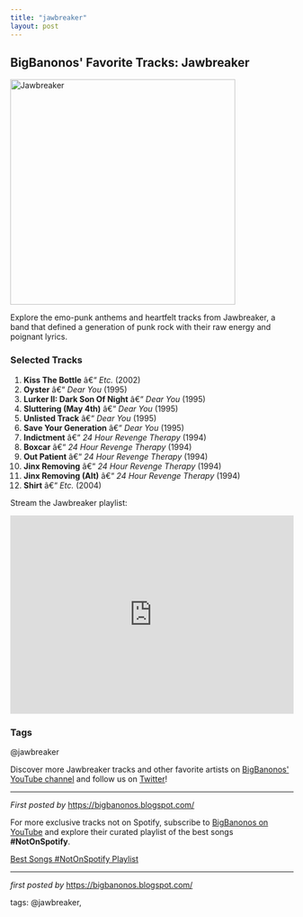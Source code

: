 ```yaml
---
title: "jawbreaker"
layout: post
---
```

<h2>BigBanonos' Favorite Tracks: Jawbreaker</h2> <div > <a href="https://upload.wikimedia.org/wikipedia/en/thumb/7/7c/Jawbreaker_band.jpg/220px-Jawbreaker_band.jpg"> <img src="https://upload.wikimedia.org/wikipedia/en/thumb/7/7c/Jawbreaker_band.jpg/220px-Jawbreaker_band.jpg" alt="Jawbreaker" width="400" /> </a>
</div> <p>Explore the emo-punk anthems and heartfelt tracks from Jawbreaker, a band that defined a generation of punk rock with their raw energy and poignant lyrics.</p> <h3>Selected Tracks</h3>
<ol> <li><strong>Kiss The Bottle</strong> â€“ <em>Etc.</em> (2002)</li> <li><strong>Oyster</strong> â€“ <em>Dear You</em> (1995)</li> <li><strong>Lurker II: Dark Son Of Night</strong> â€“ <em>Dear You</em> (1995)</li> <li><strong>Sluttering (May 4th)</strong> â€“ <em>Dear You</em> (1995)</li> <li><strong>Unlisted Track</strong> â€“ <em>Dear You</em> (1995)</li> <li><strong>Save Your Generation</strong> â€“ <em>Dear You</em> (1995)</li> <li><strong>Indictment</strong> â€“ <em>24 Hour Revenge Therapy</em> (1994)</li> <li><strong>Boxcar</strong> â€“ <em>24 Hour Revenge Therapy</em> (1994)</li> <li><strong>Out Patient</strong> â€“ <em>24 Hour Revenge Therapy</em> (1994)</li> <li><strong>Jinx Removing</strong> â€“ <em>24 Hour Revenge Therapy</em> (1994)</li> <li><strong>Jinx Removing (Alt)</strong> â€“ <em>24 Hour Revenge Therapy</em> (1994)</li> <li><strong>Shirt</strong> â€“ <em>Etc.</em> (2004)</li>
</ol> <p>Stream the Jawbreaker playlist:</p>
<iframe src="https://open.spotify.com/embed/playlist/1oPlk32D8pV2wyUEAtjxfh?utm_source=generator" width="100%" height="352" frameBorder="0" allowfullscreen="" allow="autoplay; clipboard-write; encrypted-media; fullscreen; picture-in-picture" loading="lazy"></iframe> <h3>Tags</h3>
<p>@jawbreaker</p> <p>Discover more Jawbreaker tracks and other favorite artists on <a href="https://www.youtube.com/@BigBanonos" target="_blank">BigBanonos' YouTube channel</a> and follow us on <a href="https://twitter.com/BigBanonos" target="_blank">Twitter</a>!</p> <hr />
<p><em>First posted by</em> <a href="https://bigbanonos.blogspot.com/" rel="noopener" target="_new">https://bigbanonos.blogspot.com/</a></p>


<!--Subscribe and Playlist Links-->
<div>
    <p>For more exclusive tracks not on Spotify, subscribe to <a href="https://www.youtube.com/@BigBanonos" target="_blank">BigBanonos on YouTube</a> and explore their curated playlist of the best songs <strong>#NotOnSpotify</strong>.</p>
    <p><a href="https://www.youtube.com/playlist?list=PLtuNtuTatqI0kFahUCbtbfenC_ET5O_tr" target="_blank">Best Songs #NotOnSpotify Playlist<br /></a></p></div>

<hr />

<p><em>first posted by</em> <a href="https://bigbanonos.blogspot.com/" rel="noopener" target="_new">https://bigbanonos.blogspot.com/</a></p>

<p>tags: @jawbreaker,</p>
